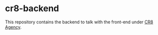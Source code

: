 # cr8-backend

This repository contains the backend to talk with the front-end under [CR8 Agency](https://github.com/eldriv/cr8-agency).